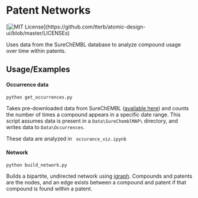 
# Patent Networks

[![MIT License](https://img.shields.io/apm/l/atomic-design-ui.svg?)](https://github.com/tterb/atomic-design-ui/blob/master/LICENSEs)


Uses data from the SureChEMBL database to analyze
compound usage over time within patents.



## Usage/Examples

#### Occurrence data

```python
python get_occurrences.py
```

Takes pre-downloaded data from SureChEMBL 
([available here](https://ftp.ebi.ac.uk/pub/databases/chembl/SureChEMBL/data/map/)) 
and counts the number of times a compound appears
in a specific date range. This script assumes
data is present in a `Data\SureChemblMAP\`
directory, and writes data to `Data\Occurrences`.

These data are analyzed in ` occurance_viz.ipynb`

#### Network
```python
python build_network.py
```

Builds a bipartite, undirected network using 
[igraph](https://igraph.org/python/). Compounds
and patents are the nodes, and an edge exists 
between a compound and patent if that compound
is found within a patent. 

  